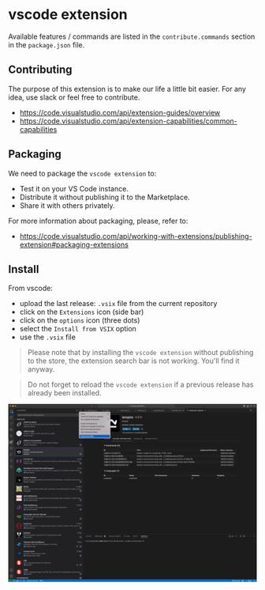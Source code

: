 # vscode extension

Available features / commands are listed in the `contribute.commands` section in the `package.json` file.

## Contributing

The purpose of this extension is to make our life a little bit easier. For any idea, use slack or feel free to contribute.

- https://code.visualstudio.com/api/extension-guides/overview
- https://code.visualstudio.com/api/extension-capabilities/common-capabilities

## Packaging

We need to package the `vscode extension` to:
- Test it on your VS Code instance.
- Distribute it without publishing it to the Marketplace.
- Share it with others privately.

For more information about packaging, please, refer to:
- https://code.visualstudio.com/api/working-with-extensions/publishing-extension#packaging-extensions

## Install

From vscode:
- upload the last release: `.vsix` file from the current repository
- click on the `Extensions` icon (side bar)
- click on the `options` icon (three dots)
- select the `Install from VSIX` option
- use the `.vsix` file

> Please note that by installing the `vscode extension` without publishing to the store, the extension search bar is not working. You'll find it anyway.

> Do not forget to reload the `vscode extension` if a previous release has already been installed.


![Tux, the Linux mascot](/img/install.jpg)
